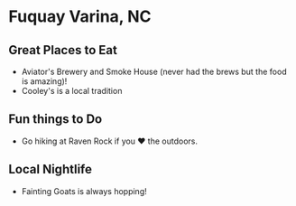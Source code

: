 # Fuquay Varina, NC

## Great Places to Eat

- Aviator's Brewery and Smoke House (never had the brews but the food is amazing)!
- Cooley's is a local tradition

## Fun things to Do

- Go hiking at Raven Rock if you :heart: the outdoors.

## Local Nightlife

- Fainting Goats is always hopping!
